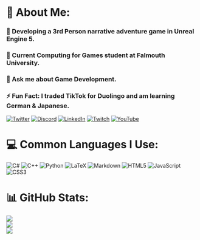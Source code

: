 # 💫 About Me:
### 🔭 Developing a 3rd Person narrative adventure game in Unreal Engine 5.
### 🌱 Current Computing for Games student at Falmouth University.
### 💬 Ask me about Game Development.
### ⚡ Fun Fact: I traded TikTok for Duolingo and am learning German & Japanese.
[![Twitter](https://img.shields.io/badge/Twitter-%231DA1F2.svg?logo=Twitter&logoColor=white)](https://twitter.com/cdgamedev)
[![Discord](https://img.shields.io/badge/Discord-%237289DA.svg?logo=discord&logoColor=white)](https://discord.gg/kUhrWKshu8)
[![LinkedIn](https://img.shields.io/badge/LinkedIn-%230077B5.svg?logo=linkedin&logoColor=white)](https://linkedin.com/in/cdgamedev)
[![Twitch](https://img.shields.io/badge/Twitch-%239146FF.svg?logo=Twitch&logoColor=white)](https://twitch.tv/cdgamedev)
[![YouTube](https://img.shields.io/badge/YouTube-%23FF0000.svg?logo=YouTube&logoColor=white)](https://youtube.com/@cdgamedev) 

# 💻 Common Languages I Use:
![C#](https://img.shields.io/badge/c%23-%23239120.svg?style=for-the-badge&logo=c-sharp&logoColor=white)
![C++](https://img.shields.io/badge/c++-%2300599C.svg?style=for-the-badge&logo=c%2B%2B&logoColor=white)
![Python](https://img.shields.io/badge/python-3670A0?style=for-the-badge&logo=python&logoColor=ffdd54)
![LaTeX](https://img.shields.io/badge/latex-%23008080.svg?style=for-the-badge&logo=latex&logoColor=white)
![Markdown](https://img.shields.io/badge/markdown-%23000000.svg?style=for-the-badge&logo=markdown&logoColor=white)
![HTML5](https://img.shields.io/badge/html5-%23E34F26.svg?style=for-the-badge&logo=html5&logoColor=white)
![JavaScript](https://img.shields.io/badge/javascript-%23323330.svg?style=for-the-badge&logo=javascript&logoColor=%23F7DF1E)
![CSS3](https://img.shields.io/badge/css3-%231572B6.svg?style=for-the-badge&logo=css3&logoColor=white)

# 📊 GitHub Stats:
![](https://github-readme-stats.vercel.app/api?username=cdgamedev&theme=dark&hide_border=false&include_all_commits=true&count_private=true)<br/>
![](https://github-readme-streak-stats.herokuapp.com/?user=cdgamedev&theme=dark&hide_border=false)<br/>
![](https://github-readme-stats.vercel.app/api/top-langs/?username=cdgamedev&theme=dark&hide_border=false&include_all_commits=true&count_private=true&layout=compact)

<!-- Proudly created with GPRM ( https://gprm.itsvg.in ) -->
